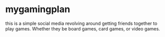 # mygamingplan

this is a simple social media revolving around getting friends together to play games. Whether they be board games, card games, or video games.
